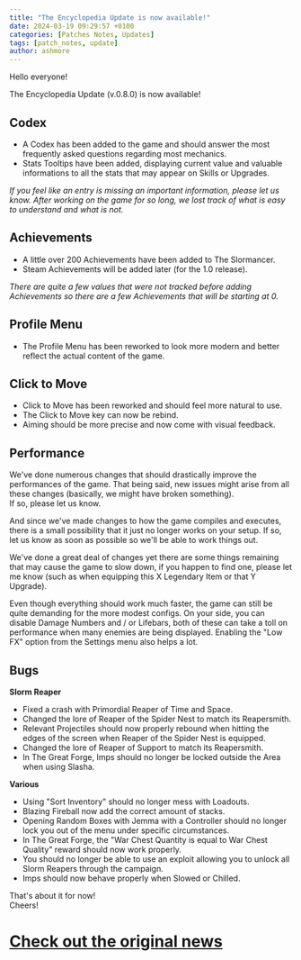 ```yaml
---
title: "The Encyclopedia Update is now available!"
date: 2024-03-19 09:29:57 +0100
categories: [Patches Notes, Updates]
tags: [patch_notes, update]
author: ashmore
---
```

Hello everyone!  
  
The Encyclopedia Update (v.0.8.0) is now available!  
  

Codex
-----

  

* A Codex has been added to the game and should answer the most frequently asked questions regarding most mechanics.
* Stats Tooltips have been added, displaying current value and valuable informations to all the stats that may appear on Skills or Upgrades.

  
*If you feel like an entry is missing an important information, please let us know. After working on the game for so long, we lost track of what is easy to understand and what is not.*  
  

Achievements
------------

  

* A little over 200 Achievements have been added to The Slormancer.
* Steam Achievements will be added later (for the 1.0 release).

  
*There are quite a few values that were not tracked before adding Achievements so there are a few Achievements that will be starting at 0.*  
  

Profile Menu
------------

  

* The Profile Menu has been reworked to look more modern and better reflect the actual content of the game.

  
  

Click to Move
-------------

  

* Click to Move has been reworked and should feel more natural to use.
* The Click to Move key can now be rebind.
* Aiming should be more precise and now come with visual feedback.

  
  

Performance
-----------

  
We've done numerous changes that should drastically improve the performances of the game. That being said, new issues might arise from all these changes (basically, we might have broken something).  
If so, please let us know.  
  
And since we've made changes to how the game compiles and executes, there is a small possibility that it just no longer works on your setup. If so, let us know as soon as possible so we'll be able to work things out.  
  
We've done a great deal of changes yet there are some things remaining that may cause the game to slow down, if you happen to find one, please let me know (such as when equipping this X Legendary Item or that Y Upgrade).  
  
Even though everything should work much faster, the game can still be quite demanding for the more modest configs. On your side, you can disable Damage Numbers and / or Lifebars, both of these can take a toll on performance when many enemies are being displayed. Enabling the "Low FX" option from the Settings menu also helps a lot.  
  

Bugs
----

  
**Slorm Reaper**  

* Fixed a crash with Primordial Reaper of Time and Space.
* Changed the lore of Reaper of the Spider Nest to match its Reapersmith.
* Relevant Projectiles should now properly rebound when hitting the edges of the screen when Reaper of the Spider Nest is equipped.
* Changed the lore of Reaper of Support to match its Reapersmith.
* In The Great Forge, Imps should no longer be locked outside the Area when using Slasha.

  
  
**Various**  

* Using "Sort Inventory" should no longer mess with Loadouts.
* Blazing Fireball now add the correct amount of stacks.
* Opening Random Boxes with Jemma with a Controller should no longer lock you out of the menu under specific circumstances.
* In The Great Forge, the "War Chest Quantity is equal to War Chest Quality" reward should now work properly.
* You should no longer be able to use an exploit allowing you to unlock all Slorm Reapers through the campaign.
* Imps should now behave properly when Slowed or Chilled.

  
  
That's about it for now!  
Cheers!  

# <a href="https://steamstore-a.akamaihd.net/news/externalpost/steam_community_announcements/7309977427452362204" target="_blank">Check out the original news</a>